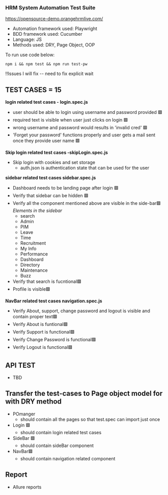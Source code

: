### HRM System Automation Test Suite

https://opensource-demo.orangehrmlive.com/


- Automation framework used: Playwright
- BDD framework used: Cucumber
- Language: JS
- Methods used: DRY, Page Object, OOP

To run use code below:

```
npm i && npm test && npm run test-pw

```

!!Issues I will fix
-- need to fix explicit wait


## TEST CASES = 15  

**login related test cases - login.spec.js**
- user should be able to login using username and password provided 🟩
- required text is visible when user just clicks on login 🟩
- wrong username and password would results in 'invalid cred' 🟩
- 'Forget your password' functions properly and user gets a mail sent once they provide user name 🟩

**Skip login related test cases -skipLogin.spec.js**
- Skip login with cookies and set storage
    - auth.json is authentication state that can be used for the user

**sidebar related test cases sidebar.spec.js**
- Dashboard needs to be landing page after login 🟩
- Verify that sidebar can be hidden 🟩
- Verify all the component mentioned above are visible in the side-bar🟩
_Elements in the sidebar_
    - search
    - Admin
    - PIM
    - Leave
    - Time
    - Recruitment
    - My Info
    - Performance
    - Dashboard
    - Directory
    - Maintenance
    - Buzz
- Verify that search is fucntional🟩
- Profile is visible🟩


**NavBar related test cases navigation.spec.js**
- Verify About, support, change password and logout is visible and contain proper text🟩
- Verify About is funtional🟩
- Verify Support is functional🟩
- Verify Change Password is functional🟩
- Verify Logout is functional🟩


## API TEST
- TBD

## Transfer the test-cases to Page object model for with DRY method
- POmanger 
    - should contain all the pages so that test.spec can import just once
- Login 🟩
    - should contain login related test cases
- SideBar 🟩
    - should contain sideBar component
- NavBar🟩
    - should contain navigation related component

## Report
- Allure reports




